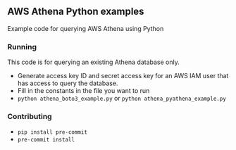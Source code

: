## AWS Athena Python examples

Example code for querying AWS Athena using Python

### Running

This code is for querying an existing Athena database only.
* Generate access key ID and secret access key for an AWS IAM user that has access to query the database.
* Fill in the constants in the file you want to run
* `python athena_boto3_example.py` or `python athena_pyathena_example.py`


### Contributing

* `pip install pre-commit` 
* `pre-commit install`
